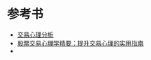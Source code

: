 # 参考书
  * [交易心理分析](https://weread.qq.com/web/reader/f9b32a607255158ef9bbace)
  * [股票交易心理学精要：提升交易心理的实用指南](https://weread.qq.com/web/reader/eba32ac0813ab86c9g018ed6)
  * []()
